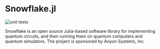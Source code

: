 # Snowflake.jl

![unit tests](https://github.com/anyonlabs/Snowflake.jl/actions/workflows/unit_tests/badge.svg)

Snowflake is an open source Julia-based software library for implementing quantum circuits, and then running them on quantum computers and quantum simulators. The project is sponsored by Anyon Systems, Inc.

